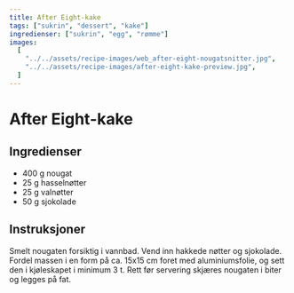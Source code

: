 ```yaml
---
title: After Eight-kake
tags: ["sukrin", "dessert", "kake"]
ingredienser: ["sukrin", "egg", "rømme"]
images:
  [
    "../../assets/recipe-images/web_after-eight-nougatsnitter.jpg",
    "../../assets/recipe-images/after-eight-kake-preview.jpg",
  ]
---
```


# After Eight-kake

## Ingredienser

- 400 g nougat
- 25 g hasselnøtter
- 25 g valnøtter
- 50 g sjokolade

## Instruksjoner

Smelt nougaten forsiktig i vannbad. Vend inn hakkede nøtter og sjokolade. Fordel massen i en form på ca. 15x15 cm foret med aluminiumsfolie, og sett den i kjøleskapet i minimum 3 t. Rett før servering skjæres nougaten i biter og legges på fat.
